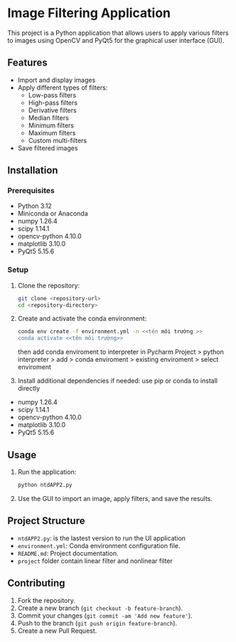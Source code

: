 # Image Filtering Application

This project is a Python application that allows users to apply various filters to images using OpenCV and PyQt5 for the graphical user interface (GUI).

## Features

- Import and display images
- Apply different types of filters:
  - Low-pass filters
  - High-pass filters
  - Derivative filters
  - Median filters
  - Minimum filters
  - Maximum filters
  - Custom multi-filters
- Save filtered images

## Installation

### Prerequisites

- Python 3.12
- Miniconda or Anaconda
- numpy 1.26.4
- scipy 1.14.1
- opencv-python          4.10.0
- matplotlib             3.10.0
- PyQt5                  5.15.6


### Setup

1. Clone the repository:
    ```sh
    git clone <repository-url>
    cd <repository-directory>
    ```

2. Create and activate the conda environment:
    ```sh
    conda env create -f environment.yml -n <<tên môi trường >>
    conda activate <<tên môi trường>>
    ```
   then add conda enviroment to interpreter in Pycharm
Project > python interpreter > add > conda enviroment > existing enviroment > select enviroment

3. Install additional dependencies if needed:
use pip or conda to install directly

- numpy 1.26.4
- scipy 1.14.1
- opencv-python          4.10.0
- matplotlib             3.10.0
- PyQt5                  5.15.6

## Usage

1. Run the application:
    ```sh
    python ntdAPP2.py
    ```

2. Use the GUI to import an image, apply filters, and save the results.

## Project Structure

- `ntdAPP2.py`: is the lastest version to run the UI application
- `environment.yml`: Conda environment configuration file.
- `README.md`: Project documentation.
- `project` folder contain linear filter and nonlinear filter 

## Contributing

1. Fork the repository.
2. Create a new branch (`git checkout -b feature-branch`).
3. Commit your changes (`git commit -am 'Add new feature'`).
4. Push to the branch (`git push origin feature-branch`).
5. Create a new Pull Request.
